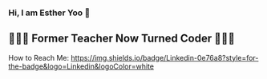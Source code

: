 ### Hi, I am Esther Yoo 👋

##  👩🏻‍🏫 Former Teacher Now Turned Coder 👩🏻‍💻

How to Reach Me:
https://img.shields.io/badge/Linkedin-0e76a8?style=for-the-badge&logo=Linkedin&logoColor=white

